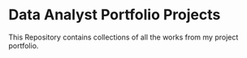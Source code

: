 # Data Analyst Portfolio Projects
This Repository contains collections of all the works from my project portfolio.
